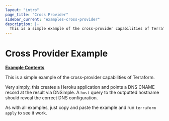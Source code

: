 ```yaml
---
layout: "intro"
page_title: "Cross Provider"
sidebar_current: "examples-cross-provider"
description: |-
  This is a simple example of the cross-provider capabilities of Terraform.
---
```


# Cross Provider Example

[**Example Contents**](https://github.com/hashicorp/terraform/tree/master/examples/cross-provider)

This is a simple example of the cross-provider capabilities of
Terraform.

Very simply, this creates a Heroku application and points a DNS
CNAME record at the result via DNSimple. A `host` query to the outputted
hostname should reveal the correct DNS configuration.

As with all examples, just copy and paste the example and run
`terraform apply` to see it work.
